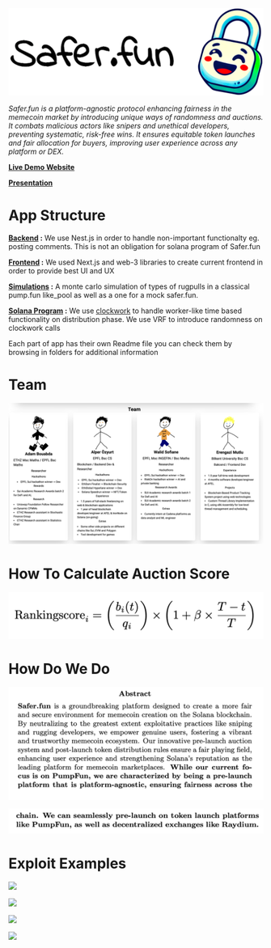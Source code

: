 ![Project Logo](./imgs/safer.fun_header.png)


*Safer.fun is a platform-agnostic protocol enhancing fairness in the memecoin market by introducing unique ways of randomness and auctions. It combats malicious actors like snipers and unethical developers, preventing systematic, risk-free wins. It ensures equitable token launches and fair allocation for buyers, improving user experience across any platform or DEX.*


**[Live Demo Website](https://https://saferfun.vercel.app/)**

**[Presentation](https://youtu.be/kYnOp-JzL88)**


# App Structure


**[Backend](backend/) :** We use Nest.js in order to handle non-important functionalty eg. posting comments. This is not an obligation for solana program of Safer.fun

**[Frontend](frontend/) :** We used Next.js and web-3 libraries to create current frontend in order to provide best UI and UX

**[Simulations](simulations/) :** A monte carlo simulation of types of rugpulls in a classical pump.fun like_pool as well as a one for a mock safer.fun. 

**[Solana Program](solana-program/) :** We use [clockwork](https://docs.clockwork.xyz/) to handle worker-like time based functionality on distribution phase. We use VRF to introduce randomness on clockwork calls


Each part of app has their own Readme file you can check them by browsing in folders for additional information



# Team

![1728430376662.png](./imgs/1728430376662.png)


# How To Calculate Auction Score

![1728424925663.png](./imgs/auction_score.png)


# How Do We Do

![1728425160027.png](./imgs/1728425160027.png)

![1728425177566.png](./imgs/1728425177566.png)

# Exploit Examples

![](https://cdn.discordapp.com/attachments/1284871708548792353/1292769967015727104/image.png?ex=6706eb9a&is=67059a1a&hm=63c0d08ee93daaad75eb1920103c74d38bdbd0705b6589123076344ef086b39b&=)

![](https://cdn.discordapp.com/attachments/1284871708548792353/1292774976973176885/image.png?ex=6706f045&is=67059ec5&hm=ee6acb37d9707a854b9584fe9746ca83d5c650b48a65cf4b2307eb72a682669d&=)

![](https://cdn.discordapp.com/attachments/1284871708548792353/1292787000700571670/image.png?ex=6706fb77&is=6705a9f7&hm=bd28546f43af10158ff78519c4c4172bd20c6851b75851f8930d8a0c71b07c7e&=)

![](https://cdn.discordapp.com/attachments/1284871708548792353/1292787169341083679/image.png?ex=6706fb9f&is=6705aa1f&hm=58c97fb740aa8a98f4deb4b7e7b3a88b90fc21ddbf8795c83d7d42d53b6396ed&=)
